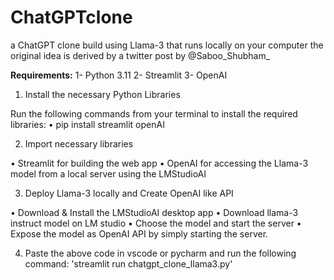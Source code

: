 # ChatGPTclone
a ChatGPT clone build using Llama-3 that runs locally on your computer the original idea is derived by a twitter post by @Saboo_Shubham_

**Requirements:**
1- Python 3.11
2- Streamlit
3- OpenAI

1. Install the necessary Python Libraries

Run the following commands from your terminal to install the required libraries:
• pip install streamlit openAI

2. Import necessary libraries

• Streamlit for building the web app
• OpenAI for accessing the Llama-3 model from a local server using the LMStudioAI

3. Deploy Llama-3 locally and Create OpenAI like API

• Download & Install the LMStudioAI desktop app
• Download llama-3 instruct model on LM studio
• Choose the model and start the server
• Expose the model as OpenAI API by simply starting the server.

4. Paste the above code in vscode or pycharm and run the following command: 'streamlit run chatgpt_clone_llama3.py'
